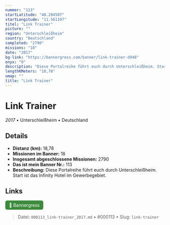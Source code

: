 ```yaml
---
nummer: "113"
startLatitude: "48.284507"
startLongitude: "11.561197"
titel: "Link Trainer"
picture: ""
region: "Unterschleißheim"
country: "Deutschland"
completed: "2790"
missions: "18"
date: "2017"
bg-link: "https://bannergress.com/banner/link-trainer-d948"
onyx: "0"
description: "Diese Portalreihe führt euch durch Unterschleißheim. Start ist das Infinity Hotel im Gewerbegebiet."
lengthKMeters: "18,78"
umap: ""
title: "Link Trainer"
---
```

# Link Trainer

*2017* • Unterschleißheim • Deutschland



## Details
- **Distanz (km):** 18,78
- **Missionen im Banner:** 18
- **Insgesamt abgeschlossene Missionen:** 2790
- **Das ist mein Banner Nr.:** 113
- **Beschreibung:** Diese Portalreihe führt euch durch Unterschleißheim. Start ist das Infinity Hotel im Gewerbegebiet.


## Links
<div style="margin-top: 0.5em;">
<a href="https://bannergress.com/banner/link-trainer-d948" target="_blank" style="display:inline-block;margin-right:8px;padding:6px 12px;background-color:#3c8b3c;color:white;text-decoration:none;border-radius:6px;">🔗 Bannergress</a>

</div>


> Datei: `000113_link-trainer_2017.md` • #000113 • Slug: `link-trainer`

